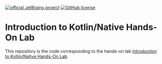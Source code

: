 [![official JetBrains project](https://jb.gg/badges/official.svg)](https://confluence.jetbrains.com/display/ALL/JetBrains+on+GitHub)
[![GitHub license](https://img.shields.io/badge/license-Apache%20License%202.0-blue.svg?style=flat)](https://www.apache.org/licenses/LICENSE-2.0)




# Introduction to Kotlin/Native Hands-On Lab


This repository is the code corresponding to the hands-on lab [Introduction to Kotlin/Native Hands-On Lab](https://play.kotlinlang.org/hands-on/Introduction%20to%20Kotlin%20Native/01_Introduction). 

